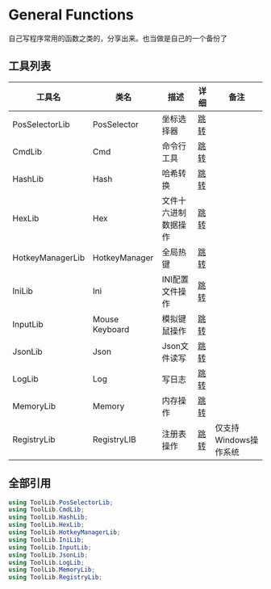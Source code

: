 # General Functions

自己写程序常用的函数之类的，分享出来。也当做是自己的一个备份了

## 工具列表

|工具名|类名|描述|详细|备注|
|-|-|-|-|-|
|PosSelectorLib|PosSelector|坐标选择器|[跳转](/Wiki/PosSelectorLib.md)||
|CmdLib|Cmd|命令行工具|[跳转](/Wiki/CmdLib.md)||
|HashLib|Hash|哈希转换|[跳转](/Wiki/HashLib.md)||
|HexLib|Hex|文件十六进制数据操作|[跳转](/Wiki/HexLib.md)||
|HotkeyManagerLib|HotkeyManager|全局热键|[跳转](/Wiki/HotkeyManagerLib.md)||
|IniLib|Ini|INI配置文件操作|[跳转](/Wiki/IniLib.md)||
|InputLib|Mouse Keyboard|模拟键鼠操作|[跳转](/Wiki/InputLib.md)||
|JsonLib|Json|Json文件读写|[跳转](/Wiki/JsonLib.md)||
|LogLib|Log|写日志|[跳转](/Wiki/LogLib.md)||
|MemoryLib|Memory|内存操作|[跳转](/Wiki/MemoryLib.md)||
|RegistryLib|RegistryLIB|注册表操作|[跳转](/Wiki/RegistryLib.md)|仅支持Windows操作系统|

## 全部引用

``` C#
using ToolLib.PosSelectorLib;
using ToolLib.CmdLib;
using ToolLib.HashLib;
using ToolLib.HexLib;
using ToolLib.HotkeyManagerLib;
using ToolLib.IniLib;
using ToolLib.InputLib;
using ToolLib.JsonLib;
using ToolLib.LogLib;
using ToolLib.MemoryLib;
using ToolLib.RegistryLib;
```